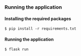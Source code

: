 ### Running the application

#### Installing the required packages

```$ pip install -r requirements.txt```


#### Running the application

```$ flask run```
